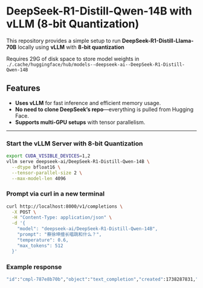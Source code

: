 # DeepSeek-R1-Distill-Qwen-14B with vLLM (8-bit Quantization)

This repository provides a simple setup to run **DeepSeek-R1-Distill-Llama-70B** locally using **vLLM** with **8-bit quantization**

Requires 29G of disk space to store model weights in `./.cache/huggingface/hub/models--deepseek-ai--DeepSeek-R1-Distill-Qwen-14B`

## Features
- **Uses vLLM** for fast inference and efficient memory usage.
- **No need to clone DeepSeek’s repo**—everything is pulled from Hugging Face.
- **Supports multi-GPU setups** with tensor parallelism.

---

### Start the vLLM Server with 8-bit Quantization
```bash
export CUDA_VISIBLE_DEVICES=1,2
vllm serve deepseek-ai/DeepSeek-R1-Distill-Qwen-14B \
  --dtype bfloat16 \
  --tensor-parallel-size 2 \
  --max-model-len 4096
```

### Prompt via curl in a new terminal
```bash
curl http://localhost:8000/v1/completions \
  -X POST \
  -H "Content-Type: application/json" \
  -d '{
    "model": "deepseek-ai/DeepSeek-R1-Distill-Qwen-14B",
    "prompt": "蔡徐坤擅长唱跳和什么？",
    "temperature": 0.6,
    "max_tokens": 512
  }'
```

### Example response
```bash
"id":"cmpl-787e8b70b","object":"text_completion","created":1738287831,"model":"deepseek-ai/DeepSeek-R1-Distill-Qwen-14B","choices":[{"index":0,"text":" 蔡徐坤擅长唱跳和什么？\n好，用户问蔡徐坤擅长唱跳和什么。首先，我需要确认蔡徐坤的主要才能。他确实是唱跳歌手，所以唱跳肯定是他的强项。接下来，他还有什么特别的技能呢？\n\n我记得他参加过《偶像练习生》节目，表现出色，所以可能还有其他的才能。比如，他有没有特别擅长的舞蹈风格？或者他在音乐创作方面有贡献？\n\n另外，蔡徐坤可能在其他领域也有涉猎，比如时尚或者主持。这些可能也是他的强项。需要详细列举出来，让用户全面了解。\n\n所以，整理一下，我会回答说他除了唱跳，还在音乐创作、舞蹈编排、时尚风格和综艺节目主持方面有出色表现。这样用户就能清楚他不仅是一个唱跳歌手，还有多方面的才华。\n</think>\n\n蔡徐坤擅长唱跳，同时也具备音乐创作、舞蹈编排、时尚风格和综艺节目主持等方面的才能。他在音乐方面有着独特的创作能力，常常参与歌曲的作词和作曲。此外，他在舞蹈方面有着极高的造诣，经常为自己的歌曲编排出独特的舞蹈动作。蔡徐坤的时尚感也很强，常常在社交媒体上分享自己的穿搭，受到粉丝们的喜爱。此外，他还参与了许多综艺节目的录制，展现了他在综艺主持方面的才华和幽默感。","logprobs":null,"finish_reason":"stop","stop_reason":null,"prompt_logprobs":null}],"usage":{"prompt_tokens":10,"total_tokens":295,"completion_tokens":285,"prompt_tokens_details":null}}
```
